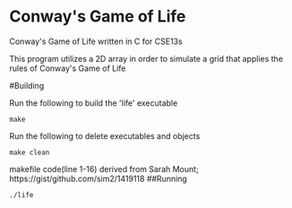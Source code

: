 # Conway's Game of Life
 Conway's Game of Life written in C for CSE13s

This program utilizes a 2D array in order to simulate a grid that applies the rules of Conway's Game of Life

#Building

Run the following to build the 'life' executable

```
make
```

Run the following to delete executables and objects
```
make clean
```

makefile code(line 1-16) derived from Sarah Mount; https://gist/github.com/sim2/1419118
##Running

```
./life
```
